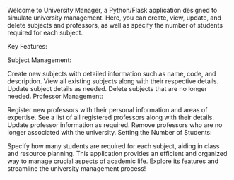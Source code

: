 Welcome to University Manager, a Python/Flask application designed to simulate university management. Here, you can create, view, update, and delete subjects and professors, as well as specify the number of students required for each subject.

Key Features:

Subject Management:

Create new subjects with detailed information such as name, code, and description.
View all existing subjects along with their respective details.
Update subject details as needed.
Delete subjects that are no longer needed.
Professor Management:

Register new professors with their personal information and areas of expertise.
See a list of all registered professors along with their details.
Update professor information as required.
Remove professors who are no longer associated with the university.
Setting the Number of Students:

Specify how many students are required for each subject, aiding in class and resource planning.
This application provides an efficient and organized way to manage crucial aspects of academic life. Explore its features and streamline the university management process!

